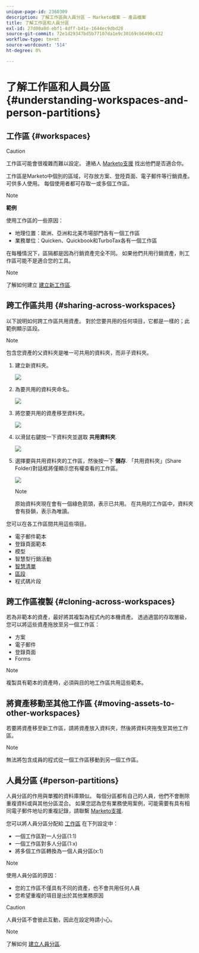 ```yaml
---
unique-page-id: 2360309
description: 了解工作區與人員分區 — Marketo檔案 — 產品檔案
title: 了解工作區和人員分區
exl-id: 27d00a0d-ebf1-4dff-b41e-1644ec9dbd28
source-git-commit: 72e1d29347bd5b77107da1e9c30169cb6490c432
workflow-type: tm+mt
source-wordcount: '514'
ht-degree: 0%

---
```


# 了解工作區和人員分區 {#understanding-workspaces-and-person-partitions}

## 工作區 {#workspaces}

>[!CAUTION]
>
>工作區可能會很複雜而難以設定。 連絡人 [Marketo支援](https://nation.marketo.com/t5/Support/ct-p/Support) 找出他們是否適合你。

工作區是Marketo中個別的區域，可存放方案、登陸頁面、電子郵件等行銷資產。 可供多人使用。 每個使用者都可存取一或多個工作區。

>[!NOTE]
>
>**範例**
>
>使用工作區的一些原因：
>
>* 地理位置：歐洲、亞洲和北美市場部門各有一個工作區
>* 業務單位：Quicken、Quickbook和TurboTax各有一個工作區
>
>在每種情況下，區隔都是因為行銷資產完全不同。 如果他們共用行銷資產，則工作區可能不是適合您的工具。

>[!NOTE]
>
>了解如何建立 [建立新工作區](/help/marketo/product-docs/administration/workspaces-and-person-partitions/create-a-new-workspace.md).

## 跨工作區共用 {#sharing-across-workspaces}

以下說明如何跨工作區共用資產。 對於您要共用的任何項目，它都是一樣的；此範例顯示區段。

>[!NOTE]
>
>包含您資產的父資料夾是唯一可共用的資料夾，而非子資料夾。

1. 建立新資料夾。

   ![](assets/one.png)

1. 為要共用的資料夾命名。

   ![](assets/two.png)

1. 將您要共用的資產移至資料夾。

   ![](assets/three.png)

1. 以滑鼠右鍵按一下資料夾並選取 **共用資料夾**.

   ![](assets/four.png)

1. 選擇要與共用資料夾的工作區，然後按一下 **儲存**. 「共用資料夾」(Share Folder)對話框將僅顯示您有權查看的工作區。

   ![](assets/image2015-5-27-11-3a6-3a40.png)

   >[!NOTE]
   >
   >原始資料夾現在會有一個綠色箭頭，表示已共用。 在共用的工作區中，資料夾會有掛鎖，表示為唯讀。

您可以在各工作區間共用這些項目。

* 電子郵件範本
* 登錄頁面範本
* 模型
* 智慧型行銷活動
* [智慧清單](/help/marketo/product-docs/core-marketo-concepts/smart-lists-and-static-lists/using-smart-lists/reference-a-list-or-smart-list-across-workspaces.md)
* [區段](/help/marketo/product-docs/administration/workspaces-and-person-partitions/share-segmentations-across-workspaces-and-partitions.md)
* 程式碼片段

## 跨工作區複製 {#cloning-across-workspaces}

若為非範本的資產，最好將其複製為程式內的本機資產。  透過適當的存取層級，您可以將這些資產拖放至另一個工作區：

* 方案
* 電子郵件
* 登錄頁面
* Forms

>[!NOTE]
>
>複製具有範本的資產時，必須與目的地工作區共用這些範本。

## 將資產移動至其他工作區 {#moving-assets-to-other-workspaces}

若要將資產移至新工作區，請將資產放入資料夾，然後將資料夾拖曳至其他工作區。

>[!NOTE]
>
>無法將包含成員的程式從一個工作區移動到另一個工作區。

## 人員分區 {#person-partitions}

人員分區的作用與單獨的資料庫類似。 每個分區都有自己的人員，他們不會刪除重複資料或與其他分區混合。 如果您認為您有業務使用案例，可能需要有具有相同電子郵件地址的重複記錄，請聯繫 [Marketo支援](https://nation.marketo.com/t5/Support/ct-p/Support).

您可以將人員分區分配給  [工作區](create-a-new-workspace.md) 在下列設定中：

* 一個工作區對一人分區(1:1)
* 一個工作區對多人分區(1:x)
* 將多個工作區轉換為一個人員分區(x:1)

>[!NOTE]
>
>使用人員分區的原因：
>
>* 您的工作區不僅具有不同的資產，也不會共用任何人員
>* 您希望重複的項目是出於其他業務原因


>[!CAUTION]
>
>人員分區不會彼此互動，因此在設定時請小心。

>[!NOTE]
>
>了解如何 [建立人員分區](/help/marketo/product-docs/administration/workspaces-and-person-partitions/create-a-person-partition.md).
